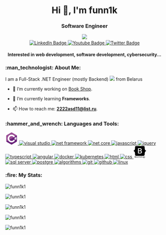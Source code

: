 <div id="about" align="center">
  <h1>Hi 👋, I'm funn1k</h1>
  <h3>Software Engineer</h3>
  <img src="https://media.giphy.com/media/M9gbBd9nbDrOTu1Mqx/giphy.gif" width="100"/>
  <div id="badges">
    <a href="your-linkedin-URL">
      <img src="https://www.linkedin.com/in/eugene-yukovich-71a267118" alt="LinkedIn Badge"/>
    </a>
    <a href="https://www.youtube.com/channel/UCIb8-DvSFcanxJB-wcYFrow">
      <img src="https://img.shields.io/badge/YouTube-red?style=for-the-badge&logo=youtube&logoColor=white" alt="Youtube Badge"/>
    </a>
    <a href="https://twitter.com/Evgeny203">
      <img src="https://img.shields.io/badge/Twitter-blue?style=for-the-badge&logo=twitter&logoColor=white" alt="Twitter Badge"/>
    </a>
  </div>
  <h4 align="center">Interested in web development, software development, cybersecurity...</h4>
</div>
<h3 align="left">:man_technologist: About Me:</h3>
<p>I am a Full-Stack .NET Engineer (mostly Backend) <img src="https://media.giphy.com/media/WUlplcMpOCEmTGBtBW/giphy.gif" width="30" /> from Belarus</p>

- 🔭 I’m currently working on [Book Shop](https://github.com/funn1k1/BookShop_MVC).

- 🌱 I’m currently learning **Frameworks**.

- 📫 How to reach me: **2222asd11@list.ru**.

<div class="lang__tools">
  <h3 align="left">:hammer_and_wrench: Languages and Tools:</h3>
  <p align="left">
    <a href="https://docs.microsoft.com/en-us/dotnet/csharp/" target="_blank"> 
      <img src="https://raw.githubusercontent.com/devicons/devicon/master/icons/csharp/csharp-original.svg" alt="csharp" width="40" height="40"/> 
    </a>
    <a href="https://visualstudio.microsoft.com/vs/community/" target="_blank"> 
      <img src="https://cdn.jsdelivr.net/gh/devicons/devicon/icons/visualstudio/visualstudio-plain.svg" alt="visual studio" width="40" height="40"/>
    </a>
    <a href="https://dotnet.microsoft.com/en-us/download/dotnet-framework" target="_blank"> 
      <img src="https://cdn.jsdelivr.net/gh/devicons/devicon/icons/dot-net/dot-net-plain-wordmark.svg" alt="net framework" width="40" height="40" />
    </a>
    <a href="https://dotnet.microsoft.com/en-us/download" target="_blank"> 
      <img src="https://cdn.jsdelivr.net/gh/devicons/devicon/icons/dotnetcore/dotnetcore-original.svg" alt="net core" width="40" height="40"/>
    </a>
    <a href="https://www.javascript.com/" target="_blank"> 
      <img src="https://cdn.jsdelivr.net/gh/devicons/devicon/icons/javascript/javascript-original.svg" alt="javascript" width="40" height="40"/>
    </a>
    <a href="https://www.javascript.com/" target="_blank"> 
      <img src="https://cdn.jsdelivr.net/gh/devicons/devicon/icons/jquery/jquery-original-wordmark.svg" alt="jquery" width="40" height="40"/>
    </a>
    <a href="https://www.typescriptlang.org/" target="_blank">
      <img src="https://cdn.jsdelivr.net/gh/devicons/devicon/icons/typescript/typescript-original.svg" alt="typescript" width="40" height="40"/>
    </a>
    <a href="https://angular.io/" target="_blank">
      <img src="https://angular.io/assets/images/logos/angular/angular.svg" alt="angular" width="40" height="40"/>
    </a>
    <a href="https://www.docker.com/" target="_blank">
      <img src="https://cdn.jsdelivr.net/gh/devicons/devicon/icons/docker/docker-original-wordmark.svg" alt="docker" width="40" height="40"/>
    </a>
    <a href="https://kubernetes.io/" target="_blank">
      <img src="https://cdn.jsdelivr.net/gh/devicons/devicon/icons/kubernetes/kubernetes-plain-wordmark.svg" alt="kubernetes" width="40" height="40"/>
    </a>
    <a href="https://www.w3schools.com/html/" target="_blank">
      <img src="https://cdn.jsdelivr.net/gh/devicons/devicon/icons/html5/html5-original-wordmark.svg" alt="html" width="40" height="40"/>
    </a>
    <a href="https://www.w3schools.com/css/" target="_blank">
      <img src="https://cdn.jsdelivr.net/gh/devicons/devicon/icons/css3/css3-original-wordmark.svg" alt="css" width="40" height="40"/>
    </a>
    <a href="https://getbootstrap.com" target="_blank">
      <img src="https://raw.githubusercontent.com/devicons/devicon/master/icons/bootstrap/bootstrap-plain-wordmark.svg" alt="bootstrap" width="40" height="40"/>
    </a>    
    <a href="https://www.microsoft.com/en-us/sql-server/sql-server-downloads" target="_blank">
      <img src="https://i.ibb.co/CVhvcrW/sql-server-icon-png-11352.png" alt="sql server" width="40" height="40"/>
    </a>
    <a href="https://www.postgresql.org" target="_blank">
      <img src="https://cdn.jsdelivr.net/gh/devicons/devicon/icons/postgresql/postgresql-plain-wordmark.svg" alt="postgre" width="40" height="40"/>
    </a>
    <a href="https://the-algorithms.com/" target="_blank"> 
      <img src="https://avatars.githubusercontent.com/u/20487725?s=200&v=4" alt="algorithms" width="40" height="40"/> 
    </a>
    <a href="https://git-scm.com/" target="_blank"> 
      <img src="https://cdn.jsdelivr.net/gh/devicons/devicon/icons/git/git-plain-wordmark.svg" alt="git" width="40" height="40"/> 
    </a>
    <a href="https://github.com/" target="_blank"> 
      <img src="https://img.icons8.com/nolan/452/github.png" alt="github" width="40" height="40"/> 
    </a>
    <a href="https://www.linux.org/" target="_blank"> 
      <img src="https://cdn.jsdelivr.net/gh/devicons/devicon/icons/linux/linux-original.svg" alt="linux" width="40" height="40"/> 
    </a> 
  </p>
</div>

<div class="stats">
   
  <h3 align="left">:fire: My Stats:</h3>
  <p>
    <img align="center" src="https://komarev.com/ghpvc/?username=funn1k1&label=Profile%20views&color=b40e37&style=flat" alt="funn1k1" /> 
  </p>
  <p>
    <img align="center" src="https://github-profile-trophy.vercel.app/?username=funn1k1&theme=dracula" alt="funn1k1" />
  </p>
  <p>
    <img align="center" src="https://github-readme-stats.vercel.app/api?username=funn1k1&show_icons=true&theme=radical" alt="funn1k1" />
  </p>
  <p>
    <img align="center" src="https://streak-stats.demolab.com?user=funn1k1&theme=dracula" alt="funn1k1" />
  </p>
  <p>
    <img align="center" src="https://github-readme-stats.vercel.app/api/top-langs?username=funn1k1&show_icons=true&layout=compact" alt="funn1k1" />
  </p>
</div>
